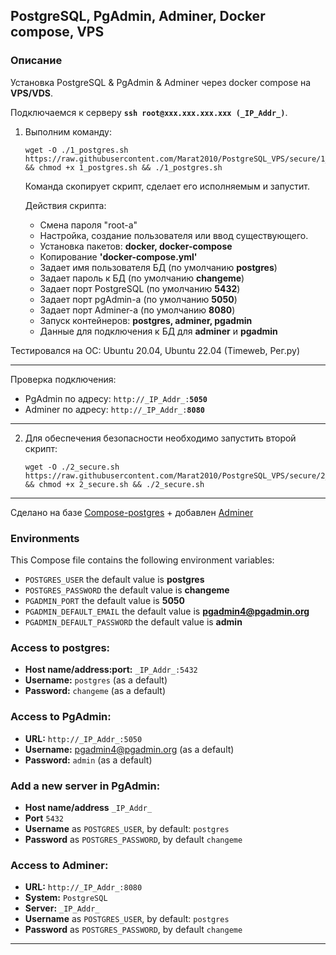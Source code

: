 ## PostgreSQL, PgAdmin, Adminer, Docker compose, VPS 

### Описание
Установка PostgreSQL & PgAdmin & Adminer через docker compose на **VPS/VDS**.  

  Подключаемся к серверу **`ssh root@xxx.xxx.xxx.xxx (_IP_Addr_)`**.    

1. Выполним команду:  
    ```
    wget -O ./1_postgres.sh https://raw.githubusercontent.com/Marat2010/PostgreSQL_VPS/secure/1_postgres.sh && chmod +x 1_postgres.sh && ./1_postgres.sh
    ```

    Команда скопирует скрипт, сделает его исполняемым и запустит.  

    Действия скрипта:  

    - Смена пароля "root-а"  
    - Настройка, создание пользователя или ввод существующего.  
    - Установка пакетов: **docker, docker-compose**  
    - Копирование **'docker-compose.yml'**  
    - Задает имя пользователя БД (по умолчанию **postgres**)  
    - Задает пароль к БД (по умолчанию **changeme**)  
    - Задает порт PostgreSQL (по умолчанию **5432**)  
    - Задает порт pgAdmin-а (по умолчанию **5050**)  
    - Задает порт Adminer-а (по умолчанию **8080**)  
    - Запуск контейнеров: **postgres, adminer, pgadmin**  
    - Данные для подключения к БД для **adminer** и **pgadmin**  

Тестировался на ОС: Ubuntu 20.04, Ubuntu 22.04 (Timeweb, Рег.ру)
<hr>

Проверка подключения:  
* PgAdmin по адресу: `http://_IP_Addr_:`**`5050`**  
* Adminer по адресу: `http://_IP_Addr_:`**`8080`**  

<hr>

2. Для обеспечения безопасности необходимо запустить второй скрипт:  

    ```
    wget -O ./2_secure.sh https://raw.githubusercontent.com/Marat2010/PostgreSQL_VPS/secure/2_secure.sh && chmod +x 2_secure.sh && ./2_secure.sh
    ```

<hr>

Сделано на базе <a href='https://github.com/khezen/compose-postgres'>Compose-postgres</a> + добавлен <a href='https://hub.docker.com/_/adminer'>Adminer</a>

### Environments
This Compose file contains the following environment variables:

* `POSTGRES_USER` the default value is **postgres**
* `POSTGRES_PASSWORD` the default value is **changeme**
* `PGADMIN_PORT` the default value is **5050**
* `PGADMIN_DEFAULT_EMAIL` the default value is **pgadmin4@pgadmin.org**
* `PGADMIN_DEFAULT_PASSWORD` the default value is **admin**

### Access to postgres: 
* **Host name/address:port:** `_IP_Addr_:5432`
* **Username:** `postgres` (as a default)
* **Password:** `changeme` (as a default)

### Access to PgAdmin: 
* **URL:** `http://_IP_Addr_:5050`
* **Username:** pgadmin4@pgadmin.org (as a default)
* **Password:** `admin` (as a default)

### Add a new server in PgAdmin:
* **Host name/address** `_IP_Addr_`
* **Port** `5432`
* **Username** as `POSTGRES_USER`, by default: `postgres`
* **Password** as `POSTGRES_PASSWORD`, by default `changeme`

### Access to Adminer: 
* **URL:** `http://_IP_Addr_:8080`
* **System:** `PostgreSQL`
* **Server:** `_IP_Addr_`
* **Username** as `POSTGRES_USER`, by default: `postgres`
* **Password** as `POSTGRES_PASSWORD`, by default `changeme`
<hr>

